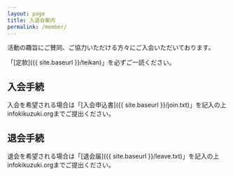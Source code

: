 ```yaml
---
layout: page
title: 入退会案内
permalink: /member/
---
```


活動の趣旨にご賛同、ご協力いただける方々にご入会いただいております。

「[定款]({{ site.baseurl }}/teikan)」を必ずご一読ください。

入会手続
---

入会を希望される場合は「[入会申込書]({{ site.baseurl }}/join.txt)」を記入の上info<i class="fa fa-at" aria-hidden="true"></i>kikuzuki.orgまでご提出ください。

退会手続
---

退会を希望される場合は「[退会届]({{ site.baseurl }}/leave.txt)」を記入の上info<i class="fa fa-at" aria-hidden="true"></i>kikuzuki.orgまでご提出ください。
